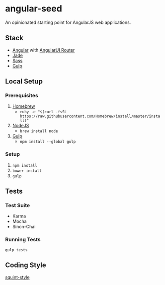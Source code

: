 # angular-seed

An opinionated starting point for AngularJS web applications.

## Stack

- [Angular](https://angularjs.org/) with [AngularUI Router](https://github.com/angular-ui/ui-router)
- [Jade](http://jade-lang.com/)
- [Sass](http://sass-lang.com/)
- [Gulp](http://gulp.com/)

## Local Setup

### Prerequisites
1. [Homebrew](http://brew.sh/)
	- `ruby -e "$(curl -fsSL https://raw.githubusercontent.com/Homebrew/install/master/install)"`
1. [NodeJS](http://nodejs.org/)
	- `brew install node`
1. [Gulp](http://gulp.com/)
	- `npm install --global gulp`

### Setup

1. `npm install`
2. `bower install`
2. `gulp`

## Tests

### Test Suite

- Karma
- Mocha
- Sinon-Chai

### Running Tests

`gulp tests`

## Coding Style

[squint-style](https://github.com/RyanWarner/squint-style)
